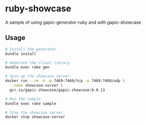 # ruby-showcase
A sample of using gapic-generator-ruby and with gapic-showcase

## Usage

```sh
# Install the generator
bundle install

# Generate the client library.
bundle exec rake gen

# Spin up the showcase server.
docker run --rm -d -p 7469:7469/tcp -p 7469:7469/udp \
  --name showcase-server \
  gcr.io/gapic-showcase/gapic-showcase:0.0.13

# Run the sample
bundle exec rake sample

# Stop the showcase server.
docker stop showcase-server
```